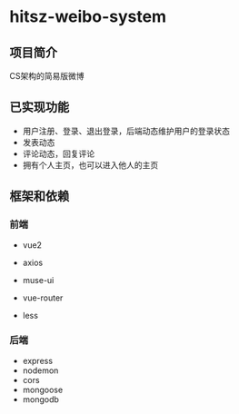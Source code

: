 # hitsz-weibo-system

## 项目简介

CS架构的简易版微博

## 已实现功能

- 用户注册、登录、退出登录，后端动态维护用户的登录状态
- 发表动态
- 评论动态，回复评论
- 拥有个人主页，也可以进入他人的主页

## 框架和依赖

### 前端

- vue2

- axios
- muse-ui
- vue-router
- less

### 后端

- express
- nodemon
- cors
- mongoose
- mongodb

